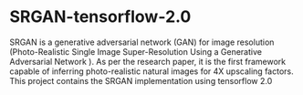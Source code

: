 # SRGAN-tensorflow-2.0

SRGAN is a generative adversarial network (GAN) for image resolution (Photo-Realistic Single Image Super-Resolution Using a Generative Adversarial Network
). As per the research paper, it is the first framework capable of inferring photo-realistic natural images for 4X upscaling factors. This project contains the SRGAN implementation using tensorflow 2.0  
